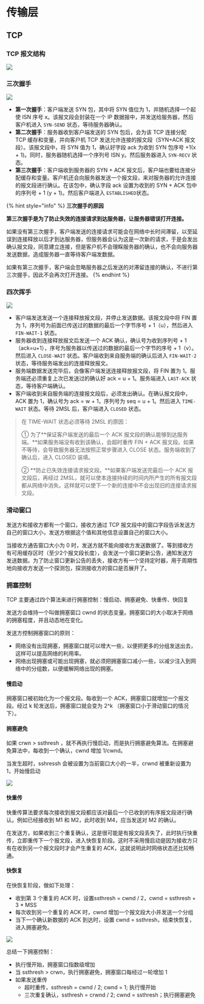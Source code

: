 # 传输层

## TCP

### TCP 报文结构

![](../.gitbook/assets/ryygdsu-38j39r1o9iaeb8w.png)

### 三次握手

![](../.gitbook/assets/1596967549443.png)

* **第一次握手**：客户端发送 SYN 包，其中将 SYN 值位为 1，并随机选择一个起使 ISN 序号 x。该报文段会封装在一个 IP 数据报中，并发送给服务器，然后客户机进入 `SYN-SEND` 状态，等待服务器确认。
* **第二次握手**：服务器收到客户端发送的 SYN 包后，会为该 TCP 连接分配 TCP 缓存和变量，并向客户机 TCP 发送允许连接的报文段（SYN+ACK 报文段）。该报文段中，将 SYN 值为 1，确认好字段 ack 为收到 SYN 包序号 +1\(x + 1\)。同时，服务器随机选择一个序列号 ISN y。然后服务器进入 `SYN-RECV` 状态。
* **第三次握手**：客户端收到服务器的 SYN + ACK 报文后，客户端也要给连接分配缓存和变量。客户机还会向服务器发送一个报文段，来对服务器的允许连接的报文段进行确认。在该包中，确认字段 ack 设置为收到的 SYN + ACK 包中的序列号 + 1 \(y + 1\)。然后客户端进入 `ESTABLISHED`状态。

{% hint style="info" %}
**三次握手的原因**

**第三次握手是为了防止失效的连接请求到达服务器，让服务器错误打开连接。**

如果没有第三次握手，客户端发送的连接请求可能会在网络中长时间滞留，以至延误到连接释放以后才到达服务器，但服务器会认为这是一次新的请求，于是会发出确认报文段，同意建立连接，但是客户机不会理睬服务器的确认，也不会向服务器发送数据，造成服务器一直等待客户端发数据。

如果有第三次握手，客户端会忽略服务器之后发送的对滞留连接的确认，不进行第三次握手，因此不会再次打开连接。
{% endhint %}



### 四次挥手

![](../.gitbook/assets/f87afe72-c2df-4c12-ac03-9b8d581a8af8.jpg)

* 客户端发送发送一个连接释放报文段，并停止发送数据。该报文段中将 FIN 置为 1，序列号为前面已传送过的数据的最后一个字节序号 + 1（u），然后进入 `FIN-WAIT-1` 状态。
* 服务器收到连接释放报文后发送一个 ACK 确认，确认号为收到序列号 + 1（ack=u+1），序号为服务器以传送过的数据的最后一个字节的序号 + 1（v）。然后进入 `CLOSE-WAIT` 状态。客户端收到来自服务端的确认后进入 `FIN-WAIT-2` 状态，等待服务端发出的连接释放报文。
* 服务端数据发送完毕后，会像客户端发送连接释放报文段，将 FIN 置为 1。服务端还必须重复上次已发送过的确认好 ack = u + 1。服务端进入 `LAST-ACK` 状态，等待客户端确认。
* 客户端收到来自服务端的连接报文段后，必须发出确认。在确认报文段中，ACK 置为 1，确认号为 ack = w + 1，序列号为 seq = u + 1。然后进入 `TIME-WAIT` 状态。等待 2MSL 后，客户端进入 `CLOSED` 状态。

> 在 TIME-WAIT 状态必须等待 2MSL 的原因：
>
> ① 为了**保证客户端发送的最后一个 ACK 报文段的确认能够到达服务端。**如果服务端没有收到该确认，会超时重传 FIN + ACK 报文段。如果不等待，会导致服务器无法按照正常步骤进入 CLOSE 状态。服务端收到了确认后，进入 CLOSED 装填。
>
> ② **防止已失效连接请求报文段。**如果客户端发送完最后一个 ACK 报文段后，再经过 2MSL，就可以使本连接持续的时间内所产生的所有报文段都从网络中消失。这样就可以使下一个新的连接中不会出现旧的连接请求报文段。

### 滑动窗口

发送方和接收方都有一个窗口，接收方通过 TCP 报文段中的窗口字段告诉发送方自己的窗口大小，发送方根据这个值和其他信息设置自己的窗口大小。

当接收方通告窗口大小为 0 时，发送方就不能向接收方发送数据了。等到接收方有可用缓存区时（至少2个报文段长度），会发送一个窗口更新公告，通知发送方发送数据。为了防止窗口更新公告的丢失，接收方有一个坚持定时器，用于周期性地向接收方发送一个探测包，探测接收方的窗口是否展开了。

### 拥塞控制

TCP 主要通过四个算法来进行拥塞控制：慢启动、拥塞避免、快重传、快回复

发送方会维持一个叫做拥塞窗口 cwnd 的状态变量。拥塞窗口的大小取决于网络的拥塞程度，并且动态地在变化。

发送方控制拥塞窗口的原则：

* 网络没有出现拥塞，拥塞窗口就可以增大一些，以便把更多的分组发送出去，这样可以提高网络的利用率。
* 网络出现拥塞或可能出现拥塞，就必须把拥塞窗口减小一些，以减少注入到网络中的分组数，以便缓解网络出现的拥塞。

#### **慢启动**

拥塞窗口被初始化为一个报文段。每收到一个 ACK，拥塞窗口就增加一个报文段。经过 k 轮发送后，拥塞窗口就会变为 2^k （拥塞窗口小于滑动窗口的情况下）。

#### **拥塞避免**

如果 crwn &gt; ssthresh ，就不再执行慢启动，而是执行拥塞避免算法。在拥塞避免算法中，每收到一个确认，cwnd 增加 1/cwnd。

当发生超时，sshressh 会被设置为当前窗口大小的一半，crwnd 被重新设置为 1，开始慢启动

![](../.gitbook/assets/910f613f-514f-4534-87dd-9b4699d59d31.png)

#### **快重传**

快重传算法要求每次接收到报文段都应该对最后一个已收到的有序报文段进行确认。例如已经接收到 M1 和 M2，此时收到 M4，应当发送对 M2 的确认。

在发送方，如果收到三个重复确认，这是很可能是有报文段丢失了，此时执行快重传，立即重传下一个报文段，进入快恢复阶段。这时不采用慢启动是因为接收方只有在收到另一个报文段时才会产生重复的 ACK，这就说明此时网络状态还比较畅通。

#### **快恢复**

在快恢复阶段，做如下处理：

* 收到第 3 个重复的 ACK 时，设置ssthresh = cwnd / 2，cwnd = ssthresh + 3 \* MSS
* 每次收到另一个重复的 ACK 时，cwnd 增加一个报文段大小并发送一个分组
* 当下一个确认新数据的 ACK 到达时，设置 cwnd = ssthresh，结束快恢复，进入拥塞避免。

![](../.gitbook/assets/1598001686178.png)

总结一下拥塞控制：

* 执行慢开始，拥塞窗口指数级增加
* 当 ssthresh &gt; crwn，执行拥塞避免，拥塞窗口每经过一轮增加 1
* 如果发送重传
  * 超时重传，ssthresh = cwnd / 2; cwnd = 1; 执行慢开始
  * 三次重复确认，ssthresh = crwnd / 2; cwnd = ssthresh；执行拥塞避免

